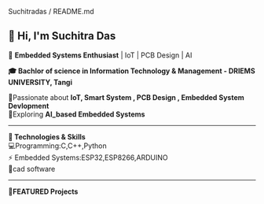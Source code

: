 Suchitradas / README.md

  👋 Hi, I'm Suchitra Das
---------------------------------------------------------------------------------
🚀 **Embedded Systems Enthusiast** | IoT | PCB Design | AI

**🎓 Bachlor of science in Information Technology & Management - DRIEMS UNIVERSITY, Tangi**

📍Passionate about **IoT, Smart System , PCB Design , Embedded System Devlopment**
<br>
🌟Exploring **AI_based Embedded Systems**

---------------------------------------------------------------------------------
**🔧 Technologies & Skills**
<br>
💻Programming:C,C++,Python
<br>
⚡ Embedded Systems:ESP32,ESP8266,ARDUINO
<br>
🔩cad software

--------------------------------------------------------------------------------

**📌FEATURED Projects**





